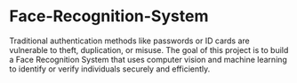 # Face-Recognition-System
Traditional authentication methods like passwords or ID cards are vulnerable to theft, duplication, or misuse. The goal of this project is to build a Face Recognition System that uses computer vision and machine learning to identify or verify individuals securely and efficiently.
